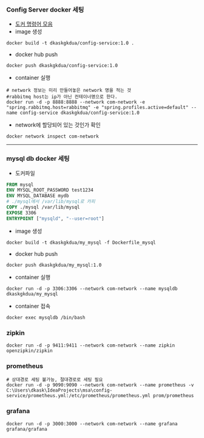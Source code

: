 ### Config Server docker 세팅
* [도커 명령어 모음](https://song8420.tistory.com/394)
* image 생성
```shell
docker build -t dkaskgkdua/config-service:1.0 .
```

* docker hub push
```shell
docker push dkaskgkdua/config-service:1.0
```

* container 실행
```shell
# network 정보는 미리 만들어놓은 network 명을 적는 것
#rabbitmq host는 ip가 아닌 컨테이너명으로 한다.
docker run -d -p 8888:8888 --network com-network -e "spring.rabbitmq.host=rabbitmq" -e "spring.profiles.active=default" --name config-service dkaskgkdua/config-service:1.0
```

* network에 할당되어 있는 것인가 확인
```shell
docker network inspect com-network
```

---

### mysql db docker 세팅
* 도커파일
```dockerfile
FROM mysql
ENV MYSQL_ROOT_PASSWORD test1234
ENV MYSQL_DATABASE mydb
# ./mysql에서 /var/lib/mysql로 카피
COPY ./mysql /var/lib/mysql
EXPOSE 3306
ENTRYPOINT ["mysqld", "--user=root"]
```

* image 생성
```shell
docker build -t dkaskgkdua/my_mysql -f Dockerfile_mysql
```

* docker hub push
```shell
docker push dkaskgkdua/my_mysql:1.0
```

* container 실행
```shell
docker run -d -p 3306:3306 --network com-network --name mysqldb dkaskgkdua/my_mysql
```

* container 접속
```shell
docker exec mysqldb /bin/bash
```


### zipkin
```shell
docker run -d -p 9411:9411 --network com-network --name zipkin openzipkin/zipkin
```

### prometheus
```shell
# 상대경로 세팅 불가능, 절대경로로 세팅 필요
docker run -d -p 9090:9090 --network com-network --name prometheus -v C:\Users\dkask\IdeaProjects\msa\config-service/prometheus.yml:/etc/prometheus/prometheus.yml prom/prometheus
```

### grafana
```shell
docker run -d -p 3000:3000 --network com-network --name grafana grafana/grafana
```